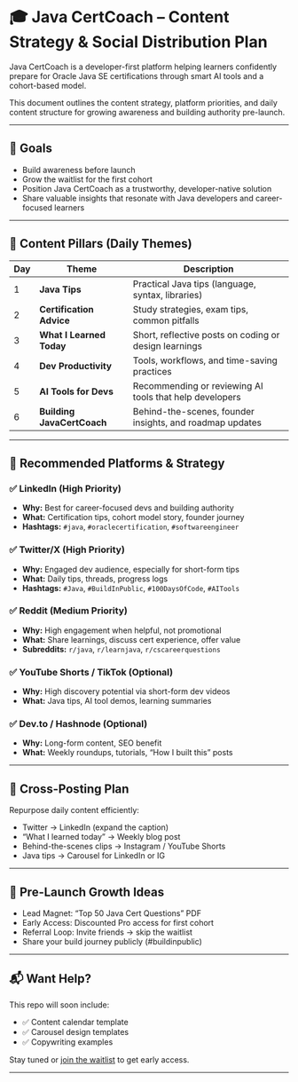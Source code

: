 # 🎓 Java CertCoach – Content Strategy & Social Distribution Plan

Java CertCoach is a developer-first platform helping learners confidently prepare for Oracle Java SE certifications through smart AI tools and a cohort-based model.

This document outlines the content strategy, platform priorities, and daily content structure for growing awareness and building authority pre-launch.

---

## 📌 Goals

- Build awareness before launch
- Grow the waitlist for the first cohort
- Position Java CertCoach as a trustworthy, developer-native solution
- Share valuable insights that resonate with Java developers and career-focused learners

---

## 🧠 Content Pillars (Daily Themes)

| Day | Theme                      | Description                                               |
|-----|----------------------------|-----------------------------------------------------------|
| 1   | **Java Tips**              | Practical Java tips (language, syntax, libraries)         |
| 2   | **Certification Advice**   | Study strategies, exam tips, common pitfalls              |
| 3   | **What I Learned Today**   | Short, reflective posts on coding or design learnings     |
| 4   | **Dev Productivity**       | Tools, workflows, and time-saving practices               |
| 5   | **AI Tools for Devs**      | Recommending or reviewing AI tools that help developers   |
| 6   | **Building JavaCertCoach** | Behind-the-scenes, founder insights, and roadmap updates  |

---

## 📣 Recommended Platforms & Strategy

### ✅ LinkedIn (High Priority)
- **Why:** Best for career-focused devs and building authority
- **What:** Certification tips, cohort model story, founder journey
- **Hashtags:** `#java`, `#oraclecertification`, `#softwareengineer`

### ✅ Twitter/X (High Priority)
- **Why:** Engaged dev audience, especially for short-form tips
- **What:** Daily tips, threads, progress logs
- **Hashtags:** `#Java`, `#BuildInPublic`, `#100DaysOfCode`, `#AITools`

### ✅ Reddit (Medium Priority)
- **Why:** High engagement when helpful, not promotional
- **What:** Share learnings, discuss cert experience, offer value
- **Subreddits:** `r/java`, `r/learnjava`, `r/cscareerquestions`

### ✅ YouTube Shorts / TikTok (Optional)
- **Why:** High discovery potential via short-form dev videos
- **What:** Java tips, AI tool demos, learning summaries

### ✅ Dev.to / Hashnode (Optional)
- **Why:** Long-form content, SEO benefit
- **What:** Weekly roundups, tutorials, “How I built this” posts

---

## 🔁 Cross-Posting Plan

Repurpose daily content efficiently:

- Twitter → LinkedIn (expand the caption)
- “What I learned today” → Weekly blog post
- Behind-the-scenes clips → Instagram / YouTube Shorts
- Java tips → Carousel for LinkedIn or IG

---

## 🚀 Pre-Launch Growth Ideas

- Lead Magnet: “Top 50 Java Cert Questions” PDF
- Early Access: Discounted Pro access for first cohort
- Referral Loop: Invite friends → skip the waitlist
- Share your build journey publicly (#buildinpublic)

---

## 📬 Want Help?

This repo will soon include:
- ✅ Content calendar template
- ✅ Carousel design templates
- ✅ Copywriting examples

Stay tuned or [join the waitlist](https://java-cert-agent.netlify.app) to get early access.

---
